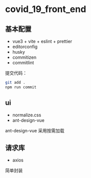 # covid_19_front_end

## 基本配置

- vue3 + vite + eslint + prettier
- editorconfig
- husky
- commitizen
- commitlint

提交代码：

```bash
git add .
npm run commit
```

## ui

- normalize.css
- ant-design-vue

ant-design-vue 采用按需加载

## 请求库

- axios

简单封装

